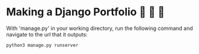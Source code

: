 # Making a Django Portfolio :shit: :shit: :shit:


With 'manage.py' in your working directory, run the following command
and navigate to the url that it outputs:
```shell
python3 manage.py runserver
```

